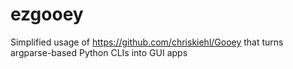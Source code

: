 # ezgooey
Simplified usage of https://github.com/chriskiehl/Gooey that turns argparse-based Python CLIs into GUI apps
